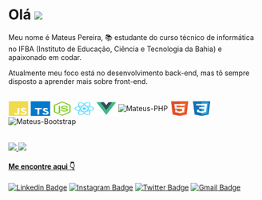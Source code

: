 # Olá <img src="https://raw.githubusercontent.com/MartinHeinz/MartinHeinz/master/wave.gif" width="30px">

Meu nome é Mateus Pereira, 📚 estudante do curso técnico de informática no IFBA (Instituto de Educação, Ciência e Tecnologia da Bahia) e apaixonado em codar.

<!-- Meu interesse por programação começou no IFBA mesmo, quando conheci o Java. Desde então, fiquei muito interessado e comecei minhas pesquisas, até encontrar o desenvolvimento web, que é onde eu foco meus estudos desde então. -->

Atualmente meu foco está no desenvolvimento back-end, mas tô sempre disposto a aprender mais sobre front-end.

<!-- - 🔭 Em busca de oportunidades no back-end
- 🌱 Estudando Node.js e React.
- 😄 Pronomes: ele/dele
 -->
<div style="display: inline_block"><br>
  <img align="center" alt="Mateus-Js" height="30" width="40" src="https://raw.githubusercontent.com/devicons/devicon/master/icons/javascript/javascript-plain.svg">
  <img align="center" alt="Mateus-Ts" height="30" width="40" src="https://raw.githubusercontent.com/devicons/devicon/master/icons/typescript/typescript-plain.svg">
  <img align="center" alt="Mateus-Nodejs" height="30" width="40" src="https://raw.githubusercontent.com/devicons/devicon/master/icons/nodejs/nodejs-original.svg">
  <img align="center" alt="Mateus-React" height="30" width="40" src="https://raw.githubusercontent.com/devicons/devicon/master/icons/react/react-original.svg">
 <img align="center" alt="Mateus-Vue" height="30" width="40" src="https://raw.githubusercontent.com/devicons/devicon/master/icons/vuejs/vuejs-original.svg">
  <img align="center" alt="Mateus-PHP" height="30" width="40" src="https://upload.wikimedia.org/wikipedia/commons/thumb/3/31/Webysther_20160423_-_Elephpant.svg/1280px-Webysther_20160423_-_Elephpant.svg.png">
  <img align="center" alt="Mateus-HTML" height="30" width="40" src="https://raw.githubusercontent.com/devicons/devicon/master/icons/html5/html5-original.svg">
  <img align="center" alt="Mateus-CSS" height="30" width="40" src="https://raw.githubusercontent.com/devicons/devicon/master/icons/css3/css3-original.svg">
  <img align="center" alt="Mateus-Bootstrap" height="30" width="35" src="https://camo.githubusercontent.com/bec2c92468d081617cb3145a8f3d8103e268bca400f6169c3a68dc66e05c971e/68747470733a2f2f76352e676574626f6f7473747261702e636f6d2f646f63732f352e302f6173736574732f6272616e642f626f6f7473747261702d6c6f676f2d736861646f772e706e67">
</div>

<div><br><br>
  <a href="https://github.com/teuspersi">
  <img height="170em" src="https://github-readme-stats.vercel.app/api/top-langs/?username=teuspersi&layout=compact&theme=tokyonight&hide_border=true)](https://github.com/anuraghazra/github-readme-stats"/>
  <img height="170em" src="https://github-readme-stats.vercel.app/api?username=teuspersi&show_icons=true&theme=tokyonight&hide_border=true&include_all_commits=true&count_private=true"/>
</div>
 
 #### Me encontre aqui 👇

[![Linkedin Badge](https://img.shields.io/badge/Mateus_Pereira-0077B5?style=for-the-badge&logo=linkedin&logoColor=white)](https://www.linkedin.com/in/mateuspersi/)
[![Instagram Badge](https://img.shields.io/badge/@mateuspersi-E4405F?style=for-the-badge&logo=instagram&logoColor=white)](https://www.instagram.com/mateuspersi/)
[![Twitter Badge](https://img.shields.io/badge/@teuspersi-1DA1F2?style=for-the-badge&logo=twitter&logoColor=white)](https://twitter.com/teuspersi) 
[![Gmail Badge](	https://img.shields.io/badge/teuspersi@gmail.com-D14836?style=for-the-badge&logo=gmail&logoColor=white)](mailto:teuspersi@gmail.com)

  
<!-- ![Snake animation](https://github.com/rafaballerini/rafaballerini/blob/output/github-contribution-grid-snake.svg) -->

<!--
**teuspersi/teuspersi** is a ✨ _special_ ✨ repository because its `README.md` (this file) appears on your GitHub profile.

Here are some ideas to get you started:

- 🔭 I’m currently working on ...
- 🌱 I’m currently learning ...
- 👯 I’m looking to collaborate on ...
- 🤔 I’m looking for help with ...
- 💬 Ask me about ...
- 📫 How to reach me: ...
- 😄 Pronouns: ...
- ⚡ Fun fact: ...
-->

